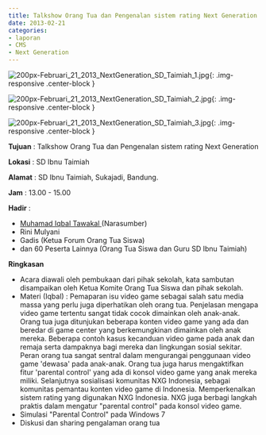 ```yaml
---
title: Talkshow Orang Tua dan Pengenalan sistem rating Next Generation
date: 2013-02-21
categories:
- laporan
- CMS
- Next Generation
---
```


![200px-Februari_21_2013_NextGeneration_SD_Taimiah_1.jpg](/uploads/200px-Februari_21_2013_NextGeneration_SD_Taimiah_1.jpg){: .img-responsive .center-block }

![200px-Februari_21_2013_NextGeneration_SD_Taimiah_2.jpg](/uploads/200px-Februari_21_2013_NextGeneration_SD_Taimiah_2.jpg){: .img-responsive .center-block }

![200px-Februari_21_2013_NextGeneration_SD_Taimiah_3.jpg](/uploads/200px-Februari_21_2013_NextGeneration_SD_Taimiah_3.jpg){: .img-responsive .center-block }


**Tujuan** : Talkshow Orang Tua dan Pengenalan sistem rating Next Generation

**Lokasi** : SD Ibnu Taimiah 

**Alamat** : SD Ibnu Taimiah, Sukajadi, Bandung. 

**Jam** : 13.00 - 15.00 

**Hadir** :
* [Muhamad Iqbal Tawakal ](http://wiki.ciptamedia.org/wiki/Muhamad_Iqbal_Tawakal) (Narasumber)
* Rini Mulyani
* Gadis (Ketua Forum Orang Tua Siswa)
* dan 60 Peserta Lainnya (Orang Tua Siswa dan Guru SD Ibnu Taimiah)

**Ringkasan** 
* Acara diawali oleh pembukaan dari pihak sekolah, kata sambutan disampaikan oleh Ketua Komite Orang Tua Siswa dan pihak sekolah.
* Materi (Iqbal) : Pemaparan isu video game sebagai salah satu media massa yang perlu juga diperhatikan oleh orang tua. Penjelasan mengapa video game tertentu sangat tidak cocok dimainkan oleh anak-anak. Orang tua juga ditunjukan beberapa konten video game yang ada dan beredar di game center yang berkemungkinan dimainkan oleh anak mereka. Beberapa contoh kasus kecanduan video game pada anak dan remaja serta dampaknya bagi mereka dan lingkungan sosial sekitar. Peran orang tua sangat sentral dalam mengurangai penggunaan video game 'dewasa' pada anak-anak. Orang tua juga harus mengaktifkan fitur 'parental control' yang ada di konsol video game yang anak mereka miliki. Selanjutnya sosialisasi komunitas NXG Indonesia, sebagai komunitas pemantau konten video game di Indonesia. Memperkenalkan sistem rating yang digunakan NXG Indonesia. NXG juga berbagi langkah praktis dalam mengatur "parental control" pada konsol video game.
* Simulasi "Parental Control" pada Windows 7
* Diskusi dan sharing pengalaman orang tua

